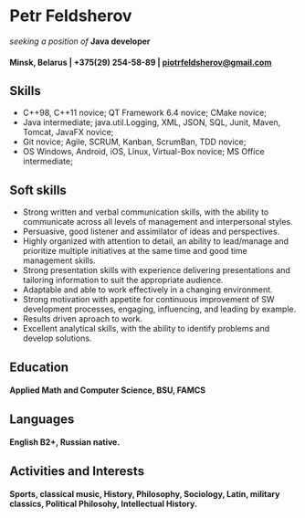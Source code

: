 # Petr Feldsherov
*seeking a position of* **Java developer**
#### Minsk, Belarus | +375(29) 254-58-89 | piotrfeldsherov@gmail.com

## Skills

- C++98, C++11 novice; QT Framework 6.4 novice; CMake novice;
- Java intermediate; java.util.Logging, XML, JSON, SQL, Junit, Maven, Tomcat, JavaFX novice;
- Git novice; Agile, SCRUM, Kanban, ScrumBan, TDD novice;
- OS Windows, Android, iOS, Linux, Virtual-Box novice; MS Office intermediate;

## Soft skills
 - Strong written and verbal communication skills, with the ability to communicate across all levels of management and interpersonal styles.
 - Persuasive, good listener and assimilator of ideas and perspectives.
 - Highly organized with attention to detail, an ability to lead/manage and prioritize multiple initiatives at the same time and good time management skills.
 - Strong presentation skills with experience delivering presentations and tailoring information to suit the appropriate audience.
 - Adaptable and able to work effectively in a changing environment.
 - Strong motivation with appetite for continuous improvement of SW development processes, engaging, influencing, and leading by example.
 - Results driven aproach to work.
 - Excellent analytical skills, with the ability to identify problems and develop solutions.


## Education

#### Applied Math and Computer Science, BSU, FAMCS

## Languages

#### English B2+, Russian native.

## Activities and Interests

#### Sports, classical music, History, Philosophy, Sociology, Latin, military classics, Political Philosohy, Intellectual History.
